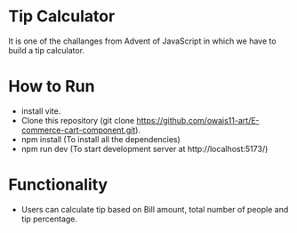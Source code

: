 # Tip Calculator

It is one of the challanges from Advent of JavaScript in which we have to build a tip calculator.

# How to Run

- install vite.
- Clone this repository (git clone https://github.com/owais11-art/E-commerce-cart-component.git).
- npm install (To install all the dependencies)
- npm run dev (To start development server at http://localhost:5173/)

# Functionality

- Users can calculate tip based on Bill amount, total number of people and tip percentage.
